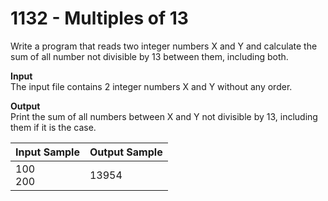 # 1132 - Multiples of 13

Write a program that reads two integer numbers X and Y and calculate the sum of all number not divisible by 13 between them, including both.

**Input**<br>
The input file contains 2 integer numbers X and Y without any order.

**Output**<br>
Print the sum of all numbers between X and Y not divisible by 13, including them if it is the case.

| Input Sample | Output Sample |
|:-------------|:--------------|
| 100 <br> 200 | 13954         |